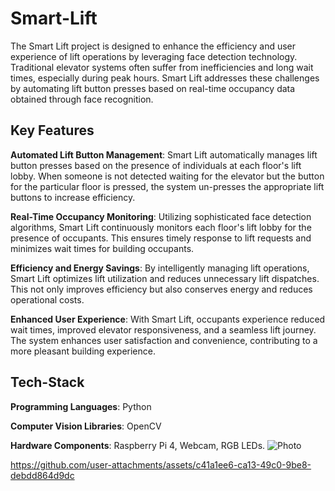
# Smart-Lift

The Smart Lift project is designed to enhance the efficiency and user experience of lift operations by leveraging face detection technology. Traditional elevator systems often suffer from inefficiencies and long wait times, especially during peak hours. Smart Lift addresses these challenges by automating lift button presses based on real-time occupancy data obtained through face recognition.

## Key Features

**Automated Lift Button Management**: Smart Lift automatically manages lift button presses based on the presence of individuals at each floor's lift lobby. When someone is not detected waiting for the elevator but the button for the particular floor is pressed, the system un-presses the appropriate lift buttons to increase efficiency.

**Real-Time Occupancy Monitoring**: Utilizing sophisticated face detection algorithms, Smart Lift continuously monitors each floor's lift lobby for the presence of occupants. This ensures timely response to lift requests and minimizes wait times for building occupants.

**Efficiency and Energy Savings**: By intelligently managing lift operations, Smart Lift optimizes lift utilization and reduces unnecessary lift dispatches. This not only improves efficiency but also conserves energy and reduces operational costs.

**Enhanced User Experience**: With Smart Lift, occupants experience reduced wait times, improved elevator responsiveness, and a seamless lift journey. The system enhances user satisfaction and convenience, contributing to a more pleasant building experience.

## Tech-Stack
**Programming Languages**: Python

**Computer Vision Libraries**: OpenCV

**Hardware Components**: Raspberry Pi 4, Webcam, RGB LEDs.
![Photo](https://github.com/user-attachments/assets/cd8a4271-7fe4-4e4a-af96-9cf69bcab931)

https://github.com/user-attachments/assets/c41a1ee6-ca13-49c0-9be8-debdd864d9dc




